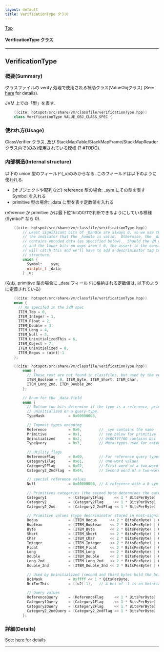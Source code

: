 ```yaml
---
layout: default
title: VerificationType クラス 
---
```

[Top](../index.html)

#### VerificationType クラス 



---
## <a name="noU_rVRh7I" id="noU_rVRh7I">VerificationType</a>

### 概要(Summary)
クラスファイルの verify 処理で使用される補助クラス(ValueObjクラス) (See: [here](no7882amm.html) for details).

JVM 上での「型」を表す.
  

```cpp
    ((cite: hotspot/src/share/vm/classfile/verificationType.hpp))
    class VerificationType VALUE_OBJ_CLASS_SPEC {
```

### 使われ方(Usage)
ClassVerifier クラス, 及び StackMapTable/StackMapFrame/StackMapReader クラス内で(のみ)使用されている模様 (? #TODO).

### 内部構造(Internal structure)
以下の union 型のフィールド(_u)のみからなる. このフィールドは以下のように使われる.

* (オブジェクトや配列など) reference 型の場合: _sym にその型を表す Symbol を入れる
* primitive 型の場合: _data に型を表す定数値を入れる

reference か primitive かは最下位1bitの0/1で判断できるようにしている模様 (Symbol* なら 0).


```cpp
    ((cite: hotspot/src/share/vm/classfile/verificationType.hpp))
        // Least significant bits of _handle are always 0, so we use these as
        // the indicator that the _handle is valid.  Otherwise, the _data field
        // contains encoded data (as specified below).  Should the VM change
        // and the lower bits on oops aren't 0, the assert in the constructor
        // will catch this and we'll have to add a descriminator tag to this
        // structure.
        union {
          Symbol*   _sym;
          uintptr_t _data;
        } _u;
```

(なお, primitive 型の場合に _data フィールドに格納される定数値は, 以下のように定義されている)


```cpp
    ((cite: hotspot/src/share/vm/classfile/verificationType.hpp))
    enum {
      // As specifed in the JVM spec
      ITEM_Top = 0,
      ITEM_Integer = 1,
      ITEM_Float = 2,
      ITEM_Double = 3,
      ITEM_Long = 4,
      ITEM_Null = 5,
      ITEM_UninitializedThis = 6,
      ITEM_Object = 7,
      ITEM_Uninitialized = 8,
      ITEM_Bogus = (uint)-1
    };
```


```cpp
    ((cite: hotspot/src/share/vm/classfile/verificationType.hpp))
        enum {
          // These rest are not found in classfiles, but used by the verifier
          ITEM_Boolean = 9, ITEM_Byte, ITEM_Short, ITEM_Char,
          ITEM_Long_2nd, ITEM_Double_2nd
        };
    
        // Enum for the _data field
        enum {
          // Bottom two bits determine if the type is a reference, primitive,
          // uninitialized or a query-type.
          TypeMask           = 0x00000003,
    
          // Topmost types encoding
          Reference          = 0x0,        // _sym contains the name
          Primitive          = 0x1,        // see below for primitive list
          Uninitialized      = 0x2,        // 0x00ffff00 contains bci
          TypeQuery          = 0x3,        // Meta-types used for category testing
    
          // Utility flags
          ReferenceFlag      = 0x00,       // For reference query types
          Category1Flag      = 0x01,       // One-word values
          Category2Flag      = 0x02,       // First word of a two-word value
          Category2_2ndFlag  = 0x04,       // Second word of a two-word value
    
          // special reference values
          Null               = 0x00000000, // A reference with a 0 sym is null
    
          // Primitives categories (the second byte determines the category)
          Category1          = (Category1Flag     << 1 * BitsPerByte) | Primitive,
          Category2          = (Category2Flag     << 1 * BitsPerByte) | Primitive,
          Category2_2nd      = (Category2_2ndFlag << 1 * BitsPerByte) | Primitive,
    
          // Primitive values (type descriminator stored in most-signifcant bytes)
          Bogus              = (ITEM_Bogus      << 2 * BitsPerByte) | Category1,
          Boolean            = (ITEM_Boolean    << 2 * BitsPerByte) | Category1,
          Byte               = (ITEM_Byte       << 2 * BitsPerByte) | Category1,
          Short              = (ITEM_Short      << 2 * BitsPerByte) | Category1,
          Char               = (ITEM_Char       << 2 * BitsPerByte) | Category1,
          Integer            = (ITEM_Integer    << 2 * BitsPerByte) | Category1,
          Float              = (ITEM_Float      << 2 * BitsPerByte) | Category1,
          Long               = (ITEM_Long       << 2 * BitsPerByte) | Category2,
          Double             = (ITEM_Double     << 2 * BitsPerByte) | Category2,
          Long_2nd           = (ITEM_Long_2nd   << 2 * BitsPerByte) | Category2_2nd,
          Double_2nd         = (ITEM_Double_2nd << 2 * BitsPerByte) | Category2_2nd,
    
          // Used by Uninitialized (second and third bytes hold the bci)
          BciMask            = 0xffff << 1 * BitsPerByte,
          BciForThis         = ((u2)-1),   // A bci of -1 is an Unintialized-This
    
          // Query values
          ReferenceQuery     = (ReferenceFlag     << 1 * BitsPerByte) | TypeQuery,
          Category1Query     = (Category1Flag     << 1 * BitsPerByte) | TypeQuery,
          Category2Query     = (Category2Flag     << 1 * BitsPerByte) | TypeQuery,
          Category2_2ndQuery = (Category2_2ndFlag << 1 * BitsPerByte) | TypeQuery
        };
```




### 詳細(Details)
See: [here](../doxygen/classVerificationType.html) for details

---
